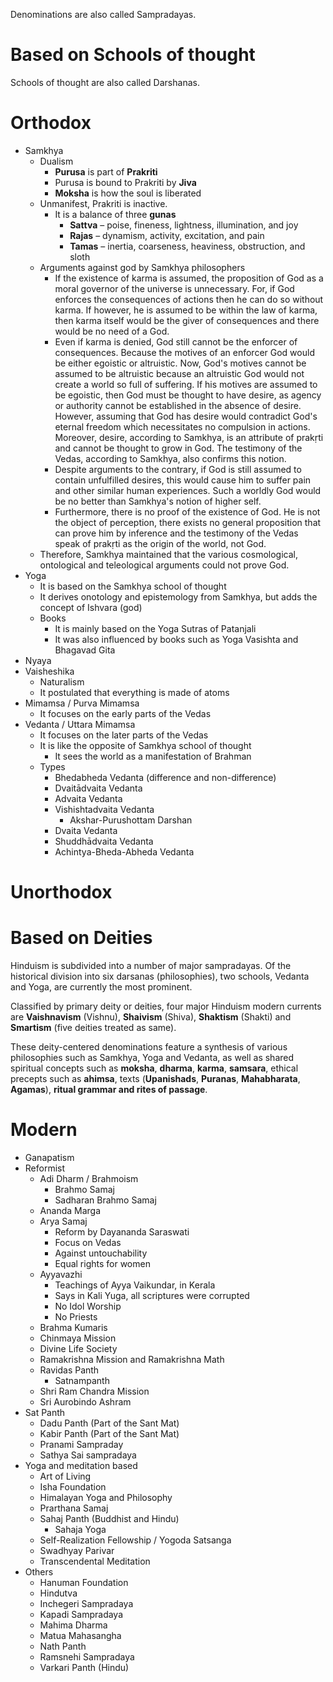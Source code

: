Denominations are also called Sampradayas.
# Based on Schools of thought
Schools of thought are also called Darshanas.
# Orthodox
- Samkhya
	- Dualism
		- **Purusa** is part of **Prakriti**
		- Purusa is bound to Prakriti by **Jiva**
		- **Moksha** is how the soul is liberated
	- Unmanifest, Prakriti is inactive.
		- It is a balance of three **gunas**
			- **Sattva** – poise, fineness, lightness, illumination, and joy
			- **Rajas** – dynamism, activity, excitation, and pain
			- **Tamas** – inertia, coarseness, heaviness, obstruction, and sloth
	- Arguments against god by Samkhya philosophers
		- If the existence of karma is assumed, the proposition of God as a moral governor of the universe is unnecessary. For, if God enforces the consequences of actions then he can do so without karma. If however, he is assumed to be within the law of karma, then karma itself would be the giver of consequences and there would be no need of a God.
		- Even if karma is denied, God still cannot be the enforcer of consequences. Because the motives of an enforcer God would be either egoistic or altruistic. Now, God's motives cannot be assumed to be altruistic because an altruistic God would not create a world so full of suffering. If his motives are assumed to be egoistic, then God must be thought to have desire, as agency or authority cannot be established in the absence of desire. However, assuming that God has desire would contradict God's eternal freedom which necessitates no compulsion in actions. Moreover, desire, according to Samkhya, is an attribute of prakṛti and cannot be thought to grow in God. The testimony of the Vedas, according to Samkhya, also confirms this notion.
		- Despite arguments to the contrary, if God is still assumed to contain unfulfilled desires, this would cause him to suffer pain and other similar human experiences. Such a worldly God would be no better than Samkhya's notion of higher self.
		- Furthermore, there is no proof of the existence of God. He is not the object of perception, there exists no general proposition that can prove him by inference and the testimony of the Vedas speak of prakṛti as the origin of the world, not God.
	- Therefore, Samkhya maintained that the various cosmological, ontological and teleological arguments could not prove God.
- Yoga
	- It is based on the Samkhya school of thought
	- It derives onotology and epistemology from Samkhya, but adds the concept of Ishvara (god)
	- Books
		- It is mainly based on the Yoga Sutras of Patanjali
		- It was also influenced by books such as Yoga Vasishta and Bhagavad Gita
- Nyaya
- Vaisheshika
	- Naturalism
	- It postulated that everything is made of atoms
- Mimamsa / Purva Mimamsa
	- It focuses on the early parts of the Vedas
- Vedanta / Uttara Mimamsa
	- It focuses on the later parts of the Vedas
	- It is like the opposite of Samkhya school of thought
		- It sees the world as a manifestation of Brahman
	- Types
		- Bhedabheda Vedanta (difference and non-difference)
		- Dvaitādvaita Vedanta
		- Advaita Vedanta
		- Vishishtadvaita Vedanta
			- Akshar-Purushottam Darshan
		- Dvaita Vedanta
		- Shuddhādvaita Vedanta
		- Achintya-Bheda-Abheda Vedanta
# Unorthodox

# Based on Deities
Hinduism is subdivided into a number of major sampradayas. Of the historical division into six darsanas (philosophies), two schools, Vedanta and Yoga, are currently the most prominent.

Classified by primary deity or deities, four major Hinduism modern currents are **Vaishnavism** (Vishnu), **Shaivism** (Shiva), **Shaktism** (Shakti) and **Smartism** (five deities treated as same).

These deity-centered denominations feature a synthesis of various philosophies such as Samkhya, Yoga and Vedanta, as well as shared spiritual concepts such as **moksha**, **dharma**, **karma**, **samsara**, ethical precepts such as **ahimsa**, texts (**Upanishads**, **Puranas**, **Mahabharata**, **Agamas**), **ritual grammar and rites of passage**.
# Modern
- Ganapatism
- Reformist
	- Adi Dharm / Brahmoism
		- Brahmo Samaj
		- Sadharan Brahmo Samaj
	- Ananda Marga
	- Arya Samaj
		- Reform by Dayananda Saraswati
		- Focus on Vedas
		- Against untouchability
		- Equal rights for women
	- Ayyavazhi
		- Teachings of Ayya Vaikundar, in Kerala
		- Says in Kali Yuga, all scriptures were corrupted
		- No Idol Worship
		- No Priests
	- Brahma Kumaris
	- Chinmaya Mission
	- Divine Life Society
	- Ramakrishna Mission and Ramakrishna Math
	- Ravidas Panth
		- Satnampanth
	- Shri Ram Chandra Mission
	- Sri Aurobindo Ashram
- Sat Panth
	- Dadu Panth (Part of the Sant Mat)
	- Kabir Panth (Part of the Sant Mat)
	- Pranami Sampraday
	- Sathya Sai sampradaya
- Yoga and meditation based
	- Art of Living
	- Isha Foundation
	- Himalayan Yoga and Philosophy
	- Prarthana Samaj
	- Sahaj Panth (Buddhist and Hindu)
		- Sahaja Yoga
	- Self-Realization Fellowship / Yogoda Satsanga
	- Swadhyay Parivar
	- Transcendental Meditation
- Others
	- Hanuman Foundation
	- Hindutva
	- Inchegeri Sampradaya
	- Kapadi Sampradaya
	- Mahima Dharma
	- Matua Mahasangha
	- Nath Panth
	- Ramsnehi Sampradaya
	- Varkari Panth (Hindu)


